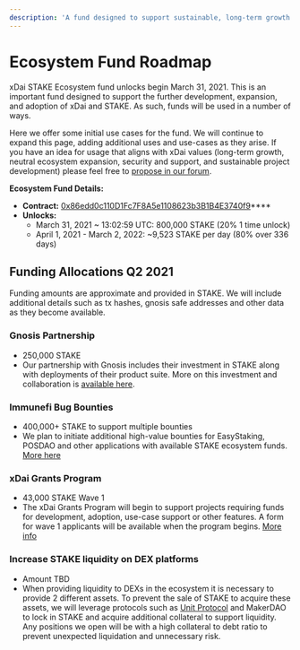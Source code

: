 ```yaml
---
description: 'A fund designed to support sustainable, long-term growth of the xDai chain'
---
```


# Ecosystem Fund Roadmap

xDai STAKE Ecosystem fund unlocks begin March 31, 2021. This is an important fund designed to support the further development, expansion, and adoption of xDai and STAKE. As such, funds will be used in a number of ways. 

Here we offer some initial use cases for the fund. We will continue to expand this page, adding additional uses and use-cases as they arise. If you have an idea for usage that aligns with xDai values \(long-term growth, neutral ecosystem expansion, security and support, and sustainable project development\) please feel free to [propose in our forum](https://forum.poa.network/c/xdai-chain/xdai-proposals/43).

 **Ecosystem Fund Details:**

* **Contract:** [0x86edd0c110D1Fc7F8A5e1108623b3B1B4E3740f9](https://etherscan.io/address/0x86edd0c110d1fc7f8a5e1108623b3b1b4e3740f9)\*\*\*\*
* **Unlocks:**
  * March 31, 2021 ~ 13:02:59 UTC: 800,000 STAKE \(20% 1 time unlock\)
  * April 1, 2021 - March 2, 2022: ~9,523 STAKE per day \(80% over 336 days\)

## Funding Allocations Q2 2021

Funding amounts are approximate and provided in STAKE. We will include additional details such as tx hashes, gnosis safe addresses and other data as they become available.

### Gnosis Partnership

* 250,000 STAKE
* Our partnership with Gnosis includes their investment in STAKE along with deployments of their product suite. More on this investment and collaboration is [available here](https://blog.gnosis.pm/gnosis-protocol-and-xdai-partnership-1de0e48fb14b).

### Immunefi Bug Bounties

* 400,000+ STAKE to support multiple bounties
* We plan to initiate additional high-value bounties for EasyStaking, POSDAO and other applications with available STAKE ecosystem funds. [More here](../../for-developers/immunefi-bug-bounty.md)

### xDai Grants Program

* 43,000 STAKE Wave 1
* The xDai Grants Program will begin to support projects requiring funds for development, adoption, use-case support or other features. A form for wave 1 applicants will be available when the program begins. [More info](../../for-developers/grants/)

### Increase STAKE liquidity on DEX platforms

* Amount TBD
* When providing liquidity to DEXs in the ecosystem it is necessary to provide 2 different assets. To prevent the sale of STAKE to acquire these assets, we will leverage protocols such as [Unit Protocol](https://unit.xyz/) and MakerDAO to lock in STAKE and acquire additional collateral to support liquidity. Any positions we open will be with a high collateral to debt ratio to prevent unexpected liquidation and unnecessary risk. 



